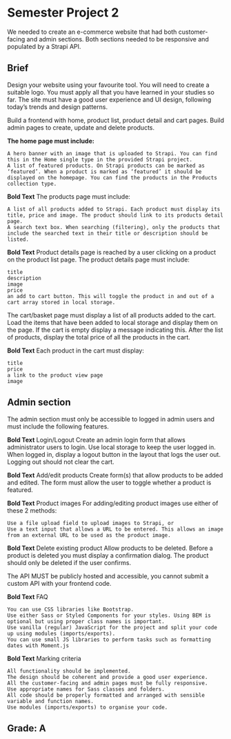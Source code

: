 # Semester Project 2

We needed to create an e-commerce website that had both customer-facing and admin sections.
Both sections needed to be responsive and populated by a Strapi API.

## Brief
Design your website using your favourite tool. You will need to create a suitable logo.
You must apply all that you have learned in your studies so far.
The site must have a good user experience and UI design, following today’s trends and design patterns.

Build a frontend with home, product list, product detail and cart pages.
Build admin pages to create, update and delete products.

**The home page must include:**

    A hero banner with an image that is uploaded to Strapi. You can find this in the Home single type in the provided Strapi project.
    A list of featured products. On Strapi products can be marked as ‘featured’. When a product is marked as ‘featured’ it should be displayed on the homepage. You can find the products in the Products collection type.

**Bold Text** The products page must include:

    A list of all products added to Strapi. Each product must display its title, price and image. The product should link to its products detail page.
    A search text box. When searching (filtering), only the products that include the searched text in their title or description should be listed.


**Bold Text** Product details page is reached by a user clicking on a product on the product list page. The product details page must include:

    title
    description
    image
    price
    an add to cart button. This will toggle the product in and out of a cart array stored in local storage.

The cart/basket page must display a list of all products added to the cart.
Load the items that have been added to local storage and display them on the page. If the cart is empty display a message indicating this.
After the list of products, display the total price of all the products in the cart.

**Bold Text** Each product in the cart must display:

    title
    price
    a link to the product view page
    image


## Admin section

The admin section must only be accessible to logged in admin users and must include the following features.

**Bold Text** Login/Logout
Create an admin login form that allows administrator users to login. Use local storage to keep the user logged in.
When logged in, display a logout button in the layout that logs the user out. Logging out should not clear the cart.

**Bold Text** Add/edit products
Create form(s) that allow products to be added and edited. The form must allow the user to toggle whether a product is featured.

**Bold Text** Product images
For adding/editing product images use either of these 2 methods:

    Use a file upload field to upload images to Strapi, or
    Use a text input that allows a URL to be entered. This allows an image from an external URL to be used as the product image.

**Bold Text** Delete existing product
Allow products to be deleted. Before a product is deleted you must display a confirmation dialog.
The product should only be deleted if the user confirms.

The API MUST be publicly hosted and accessible, you cannot submit a custom API with your frontend code.

**Bold Text** FAQ

    You can use CSS libraries like Bootstrap.
    Use either Sass or Styled Components for your styles. Using BEM is optional but using proper class names is important.
    Use vanilla (regular) JavaScript for the project and split your code up using modules (imports/exports).
    You can use small JS libraries to perform tasks such as formatting dates with Moment.js

**Bold Text** Marking criteria

    All functionality should be implemented.
    The design should be coherent and provide a good user experience.
    All the customer-facing and admin pages must be fully responsive.
    Use appropriate names for Sass classes and folders.
    All code should be properly formatted and arranged with sensible variable and function names.
    Use modules (imports/exports) to organise your code.

## Grade: A
